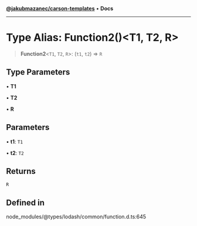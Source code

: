 [**@jakubmazanec/carson-templates**](../../../README.md) • **Docs**

---

# Type Alias: Function2()\<T1, T2, R\>

> **Function2**\<`T1`, `T2`, `R`\>: (`t1`, `t2`) => `R`

## Type Parameters

• **T1**

• **T2**

• **R**

## Parameters

• **t1**: `T1`

• **t2**: `T2`

## Returns

`R`

## Defined in

node_modules/@types/lodash/common/function.d.ts:645
